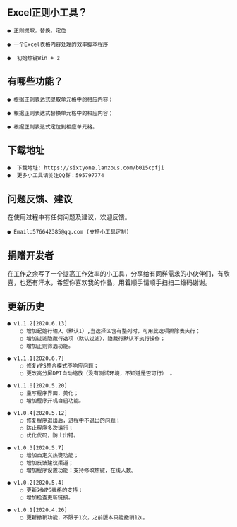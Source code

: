 ## Excel正则小工具？

    ● 正则提取，替换，定位
    
    ● 一个Excel表格内容处理的效率脚本程序
    
    ●  初始热键Win + z
    

## 有哪些功能？

    ● 根据正则表达式提取单元格中的相应内容；

    ● 根据正则表达式替换单元格中的相应内容；

    ● 根据正则表达式定位到相应单元格。

## 下载地址
    ●  下载地址: https://sixtyone.lanzous.com/b015cpfji
    ●  更多小工具请关注QQ群：595797774
    
## 问题反馈、建议
 在使用过程中有任何问题及建议，欢迎反馈。
 
    ● Email:576642385@qq.com (支持小工具定制)

## 捐赠开发者

 在工作之余写了一个提高工作效率的小工具，分享给有同样需求的小伙伴们，有欣喜，也还有汗水，希望你喜欢我的作品，用着顺手请顺手扫扫二维码谢谢。
 
 
## 更新历史 

    ● v1.1.2[2020.6.13] 
        ○ 增加起始行输入（默认1）,当选择区含有整列时，可用此选项排除表头行；
        ○ 增加过滤隐藏行选项（默认过滤），隐藏行默认不执行操作；
        ○ 增加正则筛选功能。
  
    ● v1.1.1[2020.6.7] 
        ○ 修复WPS整合模式不响应问题；
        ○ 更改高分屏DPI自动缩放（没有测试环境，不知道是否可行） 。
 
    ● v1.1.0[2020.5.20] 
        ○ 重写程序界面，美化；
        ○ 增加程序开机自启功能。  
  
    ● v1.0.4[2020.5.12] 
        ○ 修复程序退出后，进程中不退出的问题；
        ○ 防止程序多次运行； 
        ○ 优化代码，防止出错。

    ● v1.0.3[2020.5.7] 
        ○ 增加自定义热键功能；
        ○ 增加反馈建议渠道； 
        ○ 增加程序设置功能：支持修改热键，在线人数。 
 
    ● v1.0.2[2020.5.4] 
        ○ 更新对WPS表格的支持；
        ○ 增加检查更新链接。
        
    ● v1.0.1[2020.4.26] 
        ○ 更新撤销功能，不限于1次，之前版本只能撤销1次。     
        
